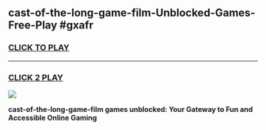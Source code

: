 
## cast-of-the-long-game-film-Unblocked-Games-Free-Play #gxafr
<h3>
<a href="https://us.freeplayer.one?title=cast-of-the-long-game-film&ref=9M">CLICK TO PLAY</a></h3>
<hr>

<h3>
<a href="https://us.freeplayer.one?title=cast-of-the-long-game-film&ref=9M">CLICK 2 PLAY</a>
  
</h3>

<a href="https://us.freeplayer.one?title=cast-of-the-long-game-film&ref=9M"><img src="https://clearcache.store/games.png"></a>


**cast-of-the-long-game-film games unblocked: Your Gateway to Fun and Accessible Online Gaming**
